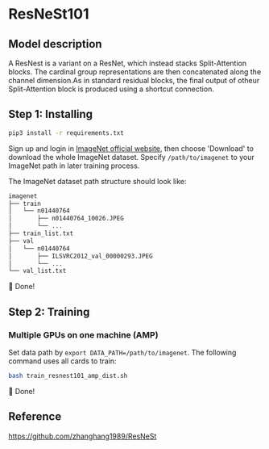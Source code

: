 # ResNeSt101

## Model description
A ResNest is a variant on a ResNet, which instead stacks Split-Attention blocks. The cardinal group representations are then concatenated along the channel dimension.As in standard residual blocks, the final output  of otheur Split-Attention block is produced using a shortcut connection.

## Step 1: Installing
```bash
pip3 install -r requirements.txt
```

Sign up and login in [ImageNet official website](https://www.image-net.org/index.php), then choose 'Download' to download the whole ImageNet dataset. Specify `/path/to/imagenet` to your ImageNet path in later training process.

The ImageNet dataset path structure should look like:

```bash
imagenet
├── train
│   └── n01440764
│       ├── n01440764_10026.JPEG
│       └── ...
├── train_list.txt
├── val
│   └── n01440764
│       ├── ILSVRC2012_val_00000293.JPEG
│       └── ...
└── val_list.txt
```

:beers: Done!

## Step 2: Training
### Multiple GPUs on one machine (AMP)
Set data path by `export DATA_PATH=/path/to/imagenet`. The following command uses all cards to train:

```bash
bash train_resnest101_amp_dist.sh
```

:beers: Done!


## Reference
https://github.com/zhanghang1989/ResNeSt

